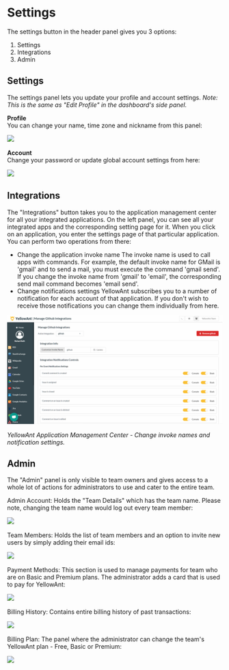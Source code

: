 # Settings

The settings button in the header panel gives you 3 options:

1. Settings
2. Integrations
3. Admin

## Settings

The settings panel lets you update your profile and account settings. _Note: This is the same as "Edit Profile" in the dashboard's side panel._

**Profile**    
You can change your name, time zone and nickname from this panel:

![](../.gitbook/assets/settings_profile%20%281%29.jpg)

**Account**    
Change your password or update global account settings from here:

![](../.gitbook/assets/settings_profile.jpg)

## Integrations

The "Integrations" button takes you to the application management center for all your integrated applications. On the left panel, you can see all your integrated apps and the corresponding setting page for it. When you click on an application, you enter the settings page of that particular application. You can perform two operations from there:

* Change the application invoke name The invoke name is used to call apps with commands. For example, the default invoke name for GMail is 'gmail' and to send a mail, you must execute the command 'gmail send'. If you change the invoke name from 'gmail' to 'email', the corresponding send mail command becomes 'email send'.
* Change notifications settings YellowAnt subscribes you to a number of notification for each account of that application. If you don't wish to receive those notifications you can change them individually from here. 

![](../.gitbook/assets/image%20%28174%29.png)

_YellowAnt Application Management Center - Change invoke names and notification settings._

## Admin

The "Admin" panel is only visible to team owners and gives access to a whole lot of actions for administrators to use and cater to the entire team.

Admin Account: Holds the "Team Details" which has the team name. Please note, changing the team name would log out every team member:

![](../.gitbook/assets/admin_account.jpg)

Team Members: Holds the list of team members and an option to invite new users by simply adding their email ids:

![](../.gitbook/assets/admin_team.jpg)

Payment Methods: This section is used to manage payments for team who are on Basic and Premium plans. The administrator adds a card that is used to pay for YellowAnt:

![](../.gitbook/assets/admin_paydets.jpg)

Billing History: Contains entire billing history of past transactions:

![](../.gitbook/assets/admin_billing.jpg)

Billing Plan: The panel where the administrator can change the team's YellowAnt plan - Free, Basic or Premium:

![](../.gitbook/assets/admin_billplan.jpg)

